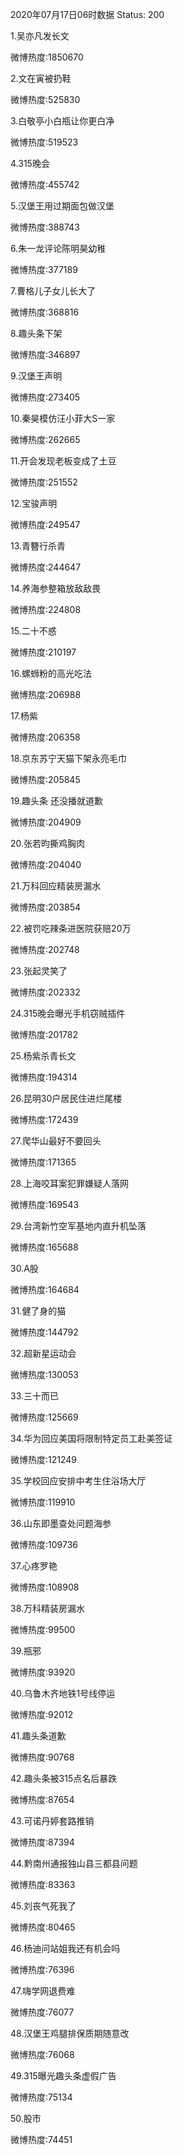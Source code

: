 2020年07月17日06时数据
Status: 200

1.吴亦凡发长文

微博热度:1850670

2.文在寅被扔鞋

微博热度:525830

3.白敬亭小白瓶让你更白净

微博热度:519523

4.315晚会

微博热度:455742

5.汉堡王用过期面包做汉堡

微博热度:388743

6.朱一龙评论陈明昊幼稚

微博热度:377189

7.曹格儿子女儿长大了

微博热度:368816

8.趣头条下架

微博热度:346897

9.汉堡王声明

微博热度:273405

10.秦昊模仿汪小菲大S一家

微博热度:262665

11.开会发现老板变成了土豆

微博热度:251552

12.宝骏声明

微博热度:249547

13.青簪行杀青

微博热度:244647

14.养海参整箱放敌敌畏

微博热度:224808

15.二十不惑

微博热度:210197

16.螺蛳粉的高光吃法

微博热度:206988

17.杨紫

微博热度:206358

18.京东苏宁天猫下架永亮毛巾

微博热度:205845

19.趣头条 还没播就道歉

微博热度:204909

20.张若昀撕鸡胸肉

微博热度:204040

21.万科回应精装房漏水

微博热度:203854

22.被罚吃辣条进医院获赔20万

微博热度:202748

23.张起灵笑了

微博热度:202332

24.315晚会曝光手机窃贼插件

微博热度:201782

25.杨紫杀青长文

微博热度:194314

26.昆明30户居民住进烂尾楼

微博热度:172439

27.爬华山最好不要回头

微博热度:171365

28.上海咬耳案犯罪嫌疑人落网

微博热度:169543

29.台湾新竹空军基地内直升机坠落

微博热度:165688

30.A股

微博热度:164684

31.健了身的猫

微博热度:144792

32.超新星运动会

微博热度:130053

33.三十而已

微博热度:125669

34.华为回应美国将限制特定员工赴美签证

微博热度:121249

35.学校回应安排中考生住浴场大厅

微博热度:119910

36.山东即墨查处问题海参

微博热度:109736

37.心疼罗艳

微博热度:108908

38.万科精装房漏水

微博热度:99500

39.瓶邪

微博热度:93920

40.乌鲁木齐地铁1号线停运

微博热度:92012

41.趣头条道歉

微博热度:90768

42.趣头条被315点名后暴跌

微博热度:87654

43.可诺丹婷套路推销

微博热度:87394

44.黔南州通报独山县三都县问题

微博热度:83363

45.刘丧气死我了

微博热度:80465

46.杨迪问站姐我还有机会吗

微博热度:76396

47.嗨学网退费难

微博热度:76077

48.汉堡王鸡腿排保质期随意改

微博热度:76068

49.315曝光趣头条虚假广告

微博热度:75134

50.股市

微博热度:74451

